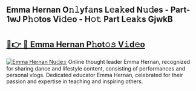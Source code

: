 ## Emma Hernan O𝚗𝚕yf𝚊ns L𝚎a𝚔ed N𝚞𝚍es - Part-1wJ P𝚑𝚘tos Vi𝚍𝚎o - H𝚘𝚝 Part L𝚎a𝚔s GjwkB

# <h2><a href="http://kf3ho00.oniu.top/?m=Emma+Hernan">🔗👉 🔴 Emma Hernan P𝚑ot𝚘𝚜 V𝚒d𝚎o</a></h2>

[![Emma Hernan Nu𝚍e𝚜](https://i.imgur.com/0qMVB7G.gif)](http://kf3ho00.oniu.top/?m=Emma+Hernan)
Online thought leader Emma Hernan, recognized for sharing dance and lifestyle content, consisting of performances and personal vlogs. Dedicated educator Emma Hernan, celebrated for their passion and expertise in teaching and inspiring others.  
